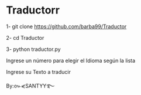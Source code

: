 # Traductorr
1- git clone https://github.com/barba99/Traductor

2- cd Traductor

3- python traductor.py

Ingrese un número para elegir el Idioma según la lista

Ingrese su Texto  a traducir

By:៚⋞SANTYY࿐

